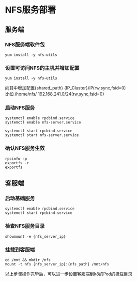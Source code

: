 # NFS服务部署
## 服务端
### NFS服务端软件包
```
yum install -y nfs-utils
```
### 设置可访问NFS的主机并增加配置
```
yum install -y nfs-utils
```
向其中增加配置{shared_path} {IP_Cluster}/IP(rw,sync,fsid=0)  
比如 /home/nfs/ 192.168.241.0/24(rw,sync,fsid=0)
### 启动NFS服务
```
systemctl enable rpcbind.service
systemctl enable nfs-server.service

systemctl start rpcbind.service
systemctl start nfs-server.service
```
### 确认NFS服务生效
```
rpcinfo -p
exportfs -r
exportfs
```

## 客服端
### 启动基础服务
```
systemctl enable rpcbind.service
systemctl start rpcbind.service
```
### 检查NFS服务目录
```
showmount -e {nfs_server_ip}
```
### 挂载到客服端
```
cd /mnt && mkdir /nfs
mount -t nfs {nfs_server_ip}:{nfs_path} /mnt/nfs
```
以上步骤操作完毕后，可以进一步设置客服端到k8的Pod的挂载目录